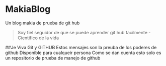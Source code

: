 # MakiaBlog
Un blog makia de prueba de git hub

>Soy fiel seguidor de que se puede aprender git hub facilmente
>-Cientifico de la vida

##Je
Viva Git y GITHUB
Estos mensajes son la preuba de los poderes de github
Disponible para cualqueir persona
Como se dan cuenta esto solo es un repositorio de prueba de manejo de github